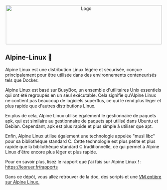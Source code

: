 <div align="center">
    <img src="https://www.alpinelinux.org/alpinelinux-logo.svg" alt="Logo" width="500" height="125">
  </a>
</div>


## Alpine-Linux 🐧

Alpine Linux est une distribution Linux légère et sécurisée, conçue principalement pour être utilisée dans des environnements conteneurisés tels que Docker.

Alpine Linux est basé sur BusyBox, un ensemble d'utilitaires Unix essentiels qui ont été regroupés en un seul exécutable. Cela signifie qu'Alpine Linux ne contient pas beaucoup de logiciels superflus, ce qui le rend plus léger et plus rapide que d'autres distributions Linux.

En plus de cela, Alpine Linux utilise également le gestionnaire de paquets apk, qui est similaire au gestionnaire de paquets apt utilisé dans Ubuntu et Debian. Cependant, apk est plus rapide et plus simple à utiliser que apt.

Enfin, Alpine Linux utilise également une technologie appelée "musl libc" pour sa bibliothèque standard C. Cette technologie est plus petite et plus rapide que la bibliothèque standard C traditionnelle, ce qui permet à Alpine Linux d'être encore plus léger et plus rapide.

Pour en savoir plus, lisez le rapport que j'ai fais sur Alpine Linux ! : https://leoruer.fr/rapports

Dans ce dépôt, vous allez retrouver de la doc, des scripts et une <a href="https://github.com/LeoRuer/Alpine-Linux/releases/tag/VM">VM entière sur Alpine Linux.</a>
